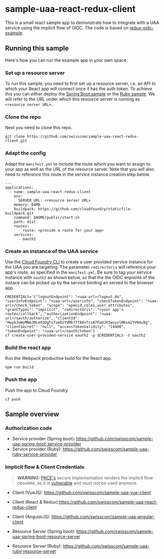 # sample-uaa-react-redux-client

This is a small react sample app to demonstrate how to integrate with a UAA service using the implicit flow of OIDC. The code is based on [redux-oidc-example](https://github.com/maxmantz/redux-oidc-example).

## Running this sample
Here's how you can run the example app in your own space.

### Set up a resource server
To run this sample, you need to first set up a resource server, i.e. an API to which your React app will connect once it has the auth token. To achieve this you can either deploy the [Spring Boot sample](https://github.com/swisscom/sample-uaa-spring-boot-service-provider) or the [Ruby sample](https://github.com/swisscom/sample-uaa-ruby-service-provider). We will refer to the URL under which this resource server is running as `<resource server URL>`.

### Clone the repo
Next you need to clone this repo.
```
git clone https://github.com/swisscom/sample-uaa-react-redux-client.git
```
### Adapt the config
Adapt the `manifest.yml` to include the route which you want to assign to your app as well as the URL of the resource server. Note that you will also need to reference this route in the service instance creation step below.
```
---
applications:
  - name: sample-uaa-react-redux-client
    env:
      SERVER_URL: <resource server URL>
    memory: 64MB
    buildpack: https://github.com/cloudfoundry/staticfile-buildpack.git
    command: $HOME/public/start.sh
    path: dist
    routes:
      - route: <provide a route for your app>
    services:
      - oauth2
```

### Create an instance of the UAA service
Use the [Cloud Foundry CLI](https://github.com/cloudfoundry/cli) to create a user provided service instance for the UAA you are targeting. The parameter `redirectUris` will reference your app's route, as specified in the `manifest.yml`. Be sure to tag your service instance with `oauth2` as shown below, so that the the OIDC enpoints of the instace can be picked up by the service binding an served to the browser app.
```
CREDENTIALS='{"logoutEndpoint": "<uaa-url>/logout.do", "userInfoEndpoint": "<uaa-url>/userinfo", "checkTokenEndpoint": "<uaa-url>/check_token", "scope": "openid,roles,user_attributes", "grantTypes": "implicit", "redirectUris": "<your app's route>/callback", "authorizationEndpoint": "<uaa-url>/oauth/authorize", "clientId": "HwykJoWyMNmJMLe93OgFiTxeOzYVMk7ff80v7ss87FwUJKIwsyzlM6vm2YVN4u9g", "clientSecret": "null", "accessTokenValidity": "14400", "tokenEndpoint": "<uaa-url>/oauth/token"}
cf create-user-provided-service oauth2 -p $CREDENTIALS -t oauth2
```

### Build the react app
Run the Webpack productive build for the React app.
```
npm run build
```

### Push the app
Push the app to Cloud Foundry
```
cf push
```

## Sample overview
### Authorization code
- Service provider (Spring boot): https://github.com/swisscom/sample-uaa-spring-boot-service-provider
- Service provider (Ruby): https://github.com/swisscom/sample-uaa-ruby-service-provider

### Implicit flow & Client Credentials
> **_WARNING:_** [PKCE's](https://oauth.net/2/pkce/) secure implementation renders the implicit flow obsolete, as it is [vulnerable](https://datatracker.ietf.org/doc/html/draft-ietf-oauth-security-topics#section-2.1.2) and must not be used anymore.
- Client (VueJS): https://github.com/swisscom/sample-uaa-vue-client
- Client (React & Redux):https://github.com/swisscom/sample-uaa-react-redux-client
- Client (AngularJS): https://github.com/swisscom/sample-uaa-angular-client

- Resource Server (Spring boot): https://github.com/swisscom/sample-uaa-spring-boot-resource-server
- Resource Server (Ruby): https://github.com/swisscom/sample-uaa-ruby-resource-server
